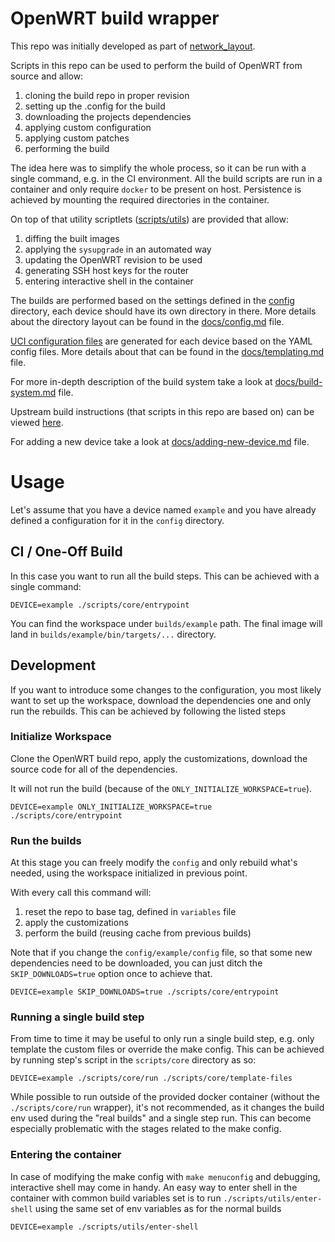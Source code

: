 # OpenWRT build wrapper

This repo was initially developed as part of [network_layout](https://github.com/dezeroku/network_layout).

Scripts in this repo can be used to perform the build of OpenWRT from source and allow:

1. cloning the build repo in proper revision
2. setting up the .config for the build
3. downloading the projects dependencies
4. applying custom configuration
5. applying custom patches
6. performing the build

The idea here was to simplify the whole process, so it can be run with a single command, e.g. in the CI environment.
All the build scripts are run in a container and only require `docker` to be present on host.
Persistence is achieved by mounting the required directories in the container.

On top of that utility scriptlets ([scripts/utils](scripts/utils)) are provided that allow:

1. diffing the built images
2. applying the `sysupgrade` in an automated way
3. updating the OpenWRT revision to be used
4. generating SSH host keys for the router
5. entering interactive shell in the container

The builds are performed based on the settings defined in the [config](config) directory, each device should have its own
directory in there. More details about the directory layout can be found in the [docs/config.md](docs/config.md) file.

[UCI configuration files](https://openwrt.org/docs/guide-user/base-system/uci) are generated for each device based on the YAML
config files. More details about that can be found in the [docs/templating.md](docs/templating.md) file.

For more in-depth description of the build system take a look at [docs/build-system.md](docs/build-system.md) file.

Upstream build instructions (that scripts in this repo are based on) can be viewed [here](https://openwrt.org/docs/guide-developer/toolchain/use-buildsystem).

For adding a new device take a look at [docs/adding-new-device.md](docs/adding-new-device.md) file.

# Usage

Let's assume that you have a device named `example` and you have already defined a configuration for it in the `config` directory.

## CI / One-Off Build

In this case you want to run all the build steps. This can be achieved with a single command:

```
DEVICE=example ./scripts/core/entrypoint
```

You can find the workspace under `builds/example` path.
The final image will land in `builds/example/bin/targets/...` directory.

## Development

If you want to introduce some changes to the configuration, you most likely want to set up the workspace, download the dependencies one
and only run the rebuilds. This can be achieved by following the listed steps

### Initialize Workspace

Clone the OpenWRT build repo, apply the customizations, download the source code for all of the dependencies.

It will not run the build (because of the `ONLY_INITIALIZE_WORKSPACE=true`).

```
DEVICE=example ONLY_INITIALIZE_WORKSPACE=true ./scripts/core/entrypoint
```

### Run the builds

At this stage you can freely modify the `config` and only rebuild what's needed, using the workspace initialized
in previous point.

With every call this command will:

1. reset the repo to base tag, defined in `variables` file
2. apply the customizations
3. perform the build (reusing cache from previous builds)

Note that if you change the `config/example/config` file, so that some new dependencies need to be downloaded, you can just
ditch the `SKIP_DOWNLOADS=true` option once to achieve that.

```
DEVICE=example SKIP_DOWNLOADS=true ./scripts/core/entrypoint
```

### Running a single build step

From time to time it may be useful to only run a single build step, e.g. only template the custom files or override the
make config. This can be achieved by running step's script in the `scripts/core` directory as so:

```
DEVICE=example ./scripts/core/run ./scripts/core/template-files
```

While possible to run outside of the provided docker container (without the `./scripts/core/run` wrapper), it's not recommended,
as it changes the build env used during the "real builds" and a single step run.
This can become especially problematic with the stages related to the make config.

### Entering the container

In case of modifying the make config with `make menuconfig` and debugging, interactive shell may come in handy.
An easy way to enter shell in the container with common build variables set is to run `./scripts/utils/enter-shell`
using the same set of env variables as for the normal builds

```
DEVICE=example ./scripts/utils/enter-shell
```
